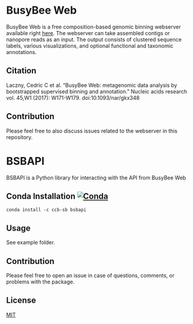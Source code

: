# BusyBee Web
BusyBee Web is a free composition-based genomic binning webserver available right [here](https://ccb-microbe.cs.uni-saarland.de/busybee). The webserver can take assembled contigs or nanopore reads as an input. The output consists of clustered sequence labels, various visualizations, and optional functional and taxonomic annotations.

## Citation
Laczny, Cedric C et al. “BusyBee Web: metagenomic data analysis by bootstrapped supervised binning and annotation.” Nucleic acids research vol. 45,W1 (2017): W171-W179. doi:10.1093/nar/gkx348
## Contribution
Please feel free to also discuss issues related to the webserver in this repository.
# BSBAPI

BSBAPI is a Python library for interacting with the API from BusyBee Web

## Conda Installation [![Conda][conda-badge]][conda-link]
```
conda install -c ccb-sb bsbapi
```

[conda-badge]: https://anaconda.org/conda-forge/skidl/badges/installer/conda.svg
[conda-link]: https://anaconda.org/ccb-sb/bsbapi

## Usage
See example folder.
## Contribution
Please feel free to open an issue in case of questions, comments, or problems with the package.

## License
[MIT](https://choosealicense.com/licenses/mit/)
